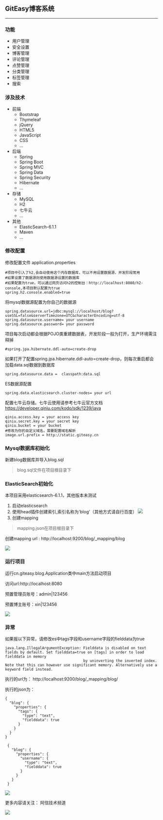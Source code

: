 ## GitEasy博客系统
*** 
### 功能
 - 用户管理
 - 安全设置
 - 博客管理 
 - 评论管理
 - 点赞管理
 - 分类管理
 - 标签管理
 - 搜索
### 涉及技术
- 前端
    - Bootstrap
    - Thymeleaf
    - jQuery
    - HTML5
    - JavaScript
    - CSS
    - ...
- 后端
    - Spring
    - Spring Boot
    - Spring MVC
    - Spring Data
    - Spring Security
    - Hibernate
    - ...  
- 存储
    - MySQL
    - H2
    - 七牛云
    - ...
- 其他
    - ElasticSearch-6.1.1
    - Maven
    - ...
### 修改配置
修改配置文件 application.properties

~~~
#项目中引入了h2,会自动使用这个内存数据库，可以不用设置数据源，开发阶段常用
#如果设置了数据源则使用数据源设置的数据库
#如果配置为true，可以通过网页访问h2的控制台：http://localhost:8080/h2-console,本项目默认配置为true
spring.h2.console.enabled=true
~~~
将mysql数据源配置为你自己的数据源
~~~ 
spring.datasource.url=jdbc:mysql://localhost/blog?useSSL=false&serverTimezone=UTC&characterEncoding=utf-8
spring.datasource.username= your username
spring.datasource.password= your password
~~~
项目每次启动都会根据POJO类重建数据表，开发阶段一般为打开，生产环境需注释掉
~~~
#spring.jpa.hibernate.ddl-auto=create-drop
~~~
如果打开了配置spring.jpa.hibernate.ddl-auto=create-drop，则每次重启都会加载data.sql数据到数据库
~~~
spring.datasource.data =  classpath:data.sql
~~~
ES数据源配置
~~~
spring.data.elasticsearch.cluster-nodes= your url
~~~
配置七牛云存储。七牛云使用请参考七牛云官方文档 https://developer.qiniu.com/kodo/sdk/1239/java
~~~
qiniu.access.key = your access key
qiniu.secret.key = your secret key
qiniu.bucket = your bucket
#修改为你的自定义域名，需要配置域名解析
image.url.prefix = http://static.giteasy.cn 
~~~
### Mysql数据库初始化

新建blog数据库并导入blog.sql
> blog.sql文件在项目根目录下

### ElasticSearch初始化
本项目采用elasticsearch-6.1.1，其他版本未测试
1. 启动elasticsearch
2. 使用head插件创建索引,索引名称为'blog'（其他方式请自行百度）
![](http://static.giteasy.cn/mackdown/20200112175017.png)
3. 创建mapping
> mapping.json在项目根目录下

创建mapping url : http://localhost:9200/blog/_mapping/blog

![](http://static.giteasy.cn/mackdown/20200112175443.png)

### 运行项目
运行cn.giteasy.blog.Application类中main方法启动项目

访问url:http://localhost:8080

预置管理员账号：admin|123456

预置博主账号：xin|123456

![](http://static.giteasy.cn/mackdown/20200112184142.png)

### 异常
如果报以下异常，请修改es中tags字段和username字段的fielddata为true
~~~
java.lang.IllegalArgumentException: Fielddata is disabled on text fields by default. Set fielddata=true on [tags] in order to load fielddata in memory 
                                    by uninverting the inverted index. Note that this can however use significant memory. Alternatively use a keyword field instead.
~~~

执行的url为：
http://localhost:9200/blog/_mapping/blog/

执行的json为：

```
{
  "blog": {
    "properties": {
      "tags": {
        "type": "text",
        "fielddata": true
      }
    }
  }
}
```

```
 {
   "blog": {
     "properties": {
       "username": {
         "type": "text",
         "fielddata": true
       }
     }
   }
 }
```

![](http://static.giteasy.cn/mackdown/20200112181131.png)

更多内容请关注：
阿信技术频道

![](http://static.giteasy.cn/qrcode.jpg)
